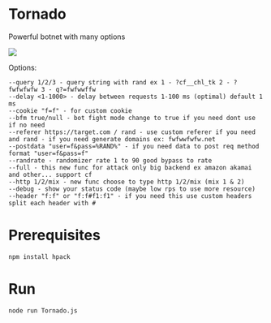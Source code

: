 # Tornado

Powerful botnet with many options

<img src="https://private-user-images.githubusercontent.com/191456490/418297482-2703dbf2-babf-487b-9b10-5e48f2895f7f.png?jwt=eyJhbGciOiJIUzI1NiIsInR5cCI6IkpXVCJ9.eyJpc3MiOiJnaXRodWIuY29tIiwiYXVkIjoicmF3LmdpdGh1YnVzZXJjb250ZW50LmNvbSIsImtleSI6ImtleTUiLCJleHAiOjE3NDA4NTM2NjUsIm5iZiI6MTc0MDg1MzM2NSwicGF0aCI6Ii8xOTE0NTY0OTAvNDE4Mjk3NDgyLTI3MDNkYmYyLWJhYmYtNDg3Yi05YjEwLTVlNDhmMjg5NWY3Zi5wbmc_WC1BbXotQWxnb3JpdGhtPUFXUzQtSE1BQy1TSEEyNTYmWC1BbXotQ3JlZGVudGlhbD1BS0lBVkNPRFlMU0E1M1BRSzRaQSUyRjIwMjUwMzAxJTJGdXMtZWFzdC0xJTJGczMlMkZhd3M0X3JlcXVlc3QmWC1BbXotRGF0ZT0yMDI1MDMwMVQxODIyNDVaJlgtQW16LUV4cGlyZXM9MzAwJlgtQW16LVNpZ25hdHVyZT1hMGU4MmI3MjlhMWUyN2QyZWE5N2MwZDVjN2E3MTFkYWFkNmZiMTJhODMzM2RmZTdmOGFjYjUyM2FkY2VlNGFhJlgtQW16LVNpZ25lZEhlYWRlcnM9aG9zdCJ9.hd5S26iX73Z8ecDT4rZuM9AbaPF37ppvcSJUKsdYG8U">

Options:

```
--query 1/2/3 - query string with rand ex 1 - ?cf__chl_tk 2 - ?fwfwfwfw 3 - q?=fwfwwffw
--delay <1-1000> - delay between requests 1-100 ms (optimal) default 1 ms
--cookie "f=f" - for custom cookie
--bfm true/null - bot fight mode change to true if you need dont use if no need
--referer https://target.com / rand - use custom referer if you need and rand - if you need generate domains ex: fwfwwfwfw.net
--postdata "user=f&pass=%RAND%" - if you need data to post req method format "user=f&pass=f"
--randrate - randomizer rate 1 to 90 good bypass to rate
--full - this new func for attack only big backend ex amazon akamai and other... support cf
--http 1/2/mix - new func choose to type http 1/2/mix (mix 1 & 2)
--debug - show your status code (maybe low rps to use more resource)
--header "f:f" or "f:f#f1:f1" - if you need this use custom headers split each header with #
```

# Prerequisites

```
npm install hpack
```

# Run

```
node run Tornado.js
```
